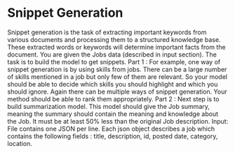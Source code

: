 # Snippet Generation
Snippet generation is the task of extracting important keywords from various documents and
processing them to a structured knowledge base. These extracted words or keywords will
determine important facts from the document. You are given the Jobs data (described in input
section). The task is to build the model to get snippets.
Part 1 : For example, one way of snippet generation is by using skills from jobs. There can be a
large number of skills mentioned in a job but only few of them are relevant. So your model
should be able to decide which skills you should highlight and which you should ignore. Again
there can be multiple ways of snippet generation. Your method should be able to rank them
appropriately.
Part 2 : Next step is to build summarization model. This model should give the Job summary,
meaning the summary should contain the meaning and knowledge about the Job. It must be at
least 50% less than the original Job description.
Input:
File contains one JSON per line. Each json object describes a job which contains the following
fields : title, description, id, posted date, category, location.
